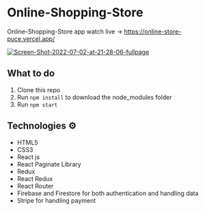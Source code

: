 # Online-Shopping-Store

Online-Shopping-Store app watch live -> https://online-store-puce.vercel.app/

<a href="https://ibb.co/mCLrMbn"><img src="https://i.ibb.co/5WNXfGQ/Screen-Shot-2022-07-02-at-21-28-06-fullpage.png" alt="Screen-Shot-2022-07-02-at-21-28-06-fullpage" border="0"></a>

## What to do  
1. Clone this repo     
2. Run `npm install` to download the node_modules folder   
3. Run `npm start`
   
## Technologies ⚙️   
 
* HTML5   
* CSS3 
* React js
* React Paginate Library
* Redux
* React Redux
* React Router
* Firebase and Firestore for both authentication and handling data
* Stripe for handling payment 
